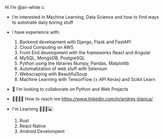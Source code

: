 Hi I’m @an-white c:
- I’m interested in Machine Learning, Data Science and how to find ways to automate daily boring stuff 
- I have experience with:
  1.  Backend development with Django, Flask and FastAPI
  2.  Cloud Computing on AWS
  4.  Front End development with the frameworks React and Angular
  7.  MySQL, MongoDB, PostgreSQL 
  8.  Python using the libraries Numpy, Pandas, Matplotlib 
  5.  Automatization of web stuff with Selenium 
  6.  Webscraping with BeautifulSoup
  8.  Machine Learning with TensorFlow (+ API Keras) and Scikit Learn

- 🥽 I’m looking to collaborate on Python and Web Projects
- 🙋‍♂️🙋‍♀️ How to reach me https://www.linkedin.com/in/andres-blanca/

- I'm Learning 👨‍🎓🔜💻:
  1. Rust 
  2. React Native
  3. Android Develompent
<!---
an-white/an-white is a ✨ special ✨ repository because its `README.md` (this file) appears on your GitHub profile.
You can click the Preview link to take a look at your changes.
--->

